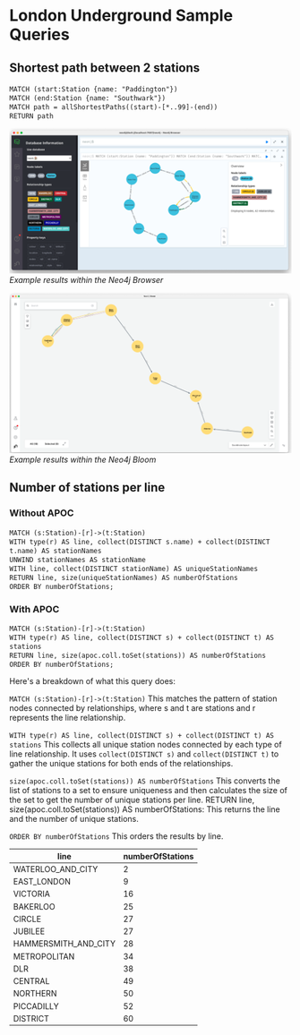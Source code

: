 # London Underground Sample Queries


## Shortest path between 2 stations
~~~
MATCH (start:Station {name: "Paddington"})
MATCH (end:Station {name: "Southwark"})
MATCH path = allShortestPaths((start)-[*..99]-(end))
RETURN path
~~~

![image](images/LDNBrowser.png)<br>
_Example results within the Neo4j Browser_

![image](images/LDNBloom.png)<br>
_Example results within the Neo4j Bloom_



## Number of stations per line
### Without APOC

~~~
MATCH (s:Station)-[r]->(t:Station)
WITH type(r) AS line, collect(DISTINCT s.name) + collect(DISTINCT t.name) AS stationNames
UNWIND stationNames AS stationName
WITH line, collect(DISTINCT stationName) AS uniqueStationNames
RETURN line, size(uniqueStationNames) AS numberOfStations
ORDER BY numberOfStations;
~~~

### With APOC

~~~
MATCH (s:Station)-[r]->(t:Station)
WITH type(r) AS line, collect(DISTINCT s) + collect(DISTINCT t) AS stations
RETURN line, size(apoc.coll.toSet(stations)) AS numberOfStations
ORDER BY numberOfStations;
~~~


Here's a breakdown of what this query does:

`MATCH (s:Station)-[r]->(t:Station)` This matches the pattern of station nodes connected by relationships, where s and t are stations and r represents the line relationship.

`WITH type(r) AS line, collect(DISTINCT s) + collect(DISTINCT t) AS stations` This collects all unique station nodes connected by each type of line relationship. It uses `collect(DISTINCT s)` and `collect(DISTINCT t)` to gather the unique stations for both ends of the relationships.

`size(apoc.coll.toSet(stations)) AS numberOfStations` This converts the list of stations to a set to ensure uniqueness and then calculates the size of the set to get the number of unique stations per line.
RETURN line, size(apoc.coll.toSet(stations)) AS numberOfStations: This returns the line and the number of unique stations.

`ORDER BY numberOfStations` This orders the results by line.


line|numberOfStations|
---|---
WATERLOO_AND_CITY|2
EAST_LONDON|9
VICTORIA|16
BAKERLOO|25
CIRCLE|27
JUBILEE|27
HAMMERSMITH_AND_CITY|28
METROPOLITAN|34
DLR|38
CENTRAL|49
NORTHERN|50
PICCADILLY|52
DISTRICT|60